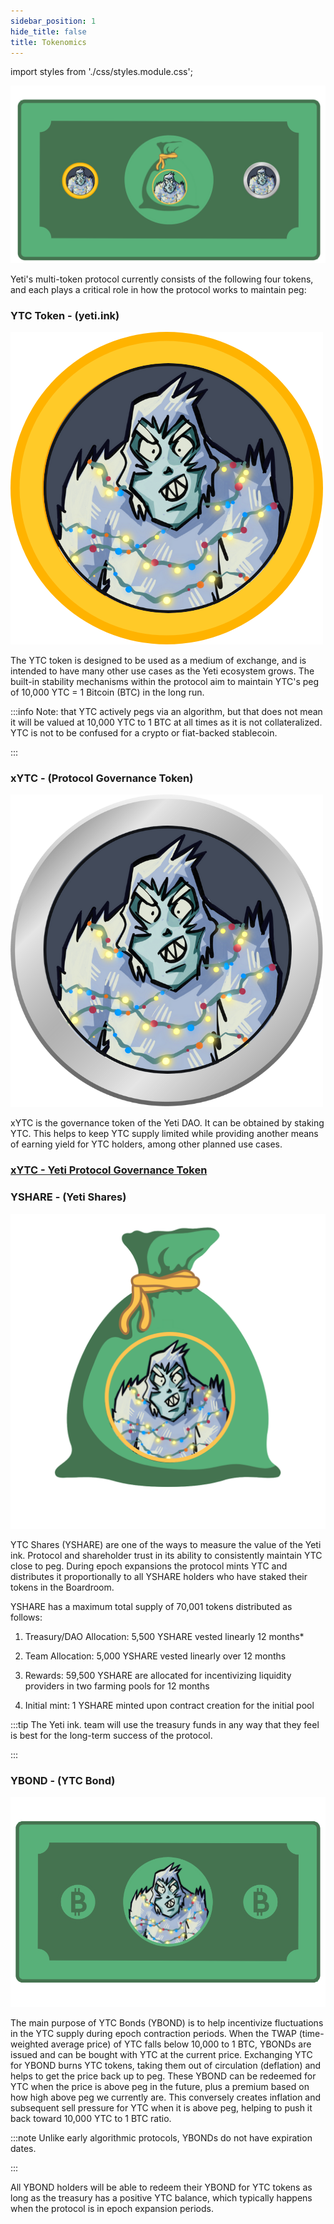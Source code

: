 ```yaml
---
sidebar_position: 1
hide_title: false
title: Tokenomics
---
```


import styles from './css/styles.module.css';

<div className={styles.head} style={{textAlign: 'center'}}>

![Tokenomics](<assets/tokens.png>)

</div>

Yeti's multi-token protocol currently consists of the following four tokens, and each plays a critical role in how the protocol works to maintain peg:


### YTC Token - (yeti.ink)

<div className={styles.img} style={{textAlign: 'center'}}>

![Tokenomics](<assets/YTC.png>)

</div>

The YTC token is designed to be used as a medium of exchange, and is intended to have many other use cases as the Yeti ecosystem grows. The built-in stability mechanisms within the protocol aim to maintain YTC's peg of 10,000 YTC = 1 Bitcoin (BTC) in the long run.

:::info Note: that YTC actively pegs via an algorithm, but that does not mean it will be valued at 10,000 YTC to 1 BTC at all times as it is not collateralized. YTC is not to be confused for a crypto or fiat-backed stablecoin.

:::

### xYTC - (Protocol Governance Token)

<div className={styles.img} style={{textAlign: 'center'}}>

![Tokenomics](<assets/xYTC.png>)

</div>

xYTC is the governance token of the Yeti DAO. It can be obtained by staking YTC. This helps to keep YTC supply limited while providing another means of earning yield for YTC holders, among other planned use cases.

### [xYTC - Yeti Protocol Governance Token](xytc-ytc-staking.md)

### YSHARE - (Yeti Shares)

<div className={styles.img} style={{textAlign: 'center'}}>

![Tokenomics](<assets/YSHARE.png>)

</div>

YTC Shares (YSHARE) are one of the ways to measure the value of the Yeti ink. Protocol and shareholder trust in its ability to consistently maintain YTC close to peg. During epoch expansions the protocol mints YTC and distributes it proportionally to all YSHARE holders who have staked their tokens in the Boardroom.

YSHARE has a maximum total supply of 70,001 tokens distributed as follows:

1. Treasury/DAO Allocation: 5,500 YSHARE vested linearly 12 months*

2. Team Allocation: 5,000 YSHARE vested linearly over 12 months

3. Rewards: 59,500 YSHARE are allocated for incentivizing liquidity providers in two farming pools for 12 months

4. Initial mint: 1 YSHARE minted upon contract creation for the initial pool

:::tip The Yeti ink. team will use the treasury funds in any way that they feel is best for the long-term success of the protocol. 

:::

### YBOND - (YTC Bond)

<div className={styles.bond} style={{textAlign: 'center'}}>

![Tokenomics](<assets/YBOND_full.png>)

</div>

The main purpose of YTC Bonds (YBOND) is to help incentivize fluctuations in the YTC supply during epoch contraction periods. When the TWAP (time-weighted average price) of YTC falls below 10,000 to 1 BTC, YBONDs are issued and can be bought with YTC at the current price. Exchanging YTC for YBOND burns YTC tokens, taking them out of circulation (deflation) and helps to get the price back up to peg. These YBOND can be redeemed for YTC when the price is above peg in the future, plus a premium based on how high above peg we currently are. This conversely creates inflation and subsequent sell pressure for YTC when it is above peg, helping to push it back toward 10,000 YTC to 1 BTC ratio.

:::note Unlike early algorithmic protocols, YBONDs do not have expiration dates.

:::

All YBOND holders will be able to redeem their YBOND for YTC tokens as long as the treasury has a positive YTC balance, which typically happens when the protocol is in epoch expansion periods.